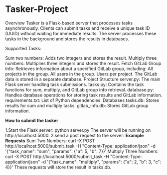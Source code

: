 # Tasker-Project
Overview
Tasker is a Flask-based server that processes tasks asynchronously. Clients can submit tasks and receive a unique task ID (UUID) without waiting for immediate results.
The server processes these tasks in the background and stores the results in databases.

Supported Tasks:

Sum two numbers: Adds two integers and stores the result.
Multiply three numbers: Multiplies three integers and stores the result.
Fetch GitLab Group Info: Retrieves information about a specified GitLab group, including:
All projects in the group.
All users in the group.
Users per project.
The GitLab data is stored in a separate database.
Project Structure
server.py: The main Flask server handling task submissions.
tasks.py: Contains the task functions for sum, multiply, and GitLab group info retrieval.
database.py: Handles database operations for storing task results and GitLab information.
requirements.txt: List of Python dependencies.
Databases
tasks.db: Stores results for sum and multiply tasks.
gitlab_info.db: Stores GitLab group information.

**How to submit the tasker**

1.Start the Flask server:
  python server.py
  The server will be running on http://localhost:5000.
2.send a post request to the server:
  **Example Requests**
  Sum Two Numbers: curl -X POST http://localhost:5000/submit_task -H "Content-Type: application/json" -d '{"task_name": "sum", "params": {"a": 5, "b": 7}}'
  Multiply Three Numbers: curl -X POST http://localhost:5000/submit_task -H "Content-Type: application/json" -d '{"task_name": "multiply", "params": {"a": 2, "b": 3, "c": 4}}'
These requests will store the result in tasks.db.
